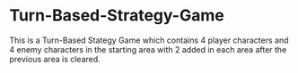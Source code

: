 # Turn-Based-Strategy-Game
This is a Turn-Based Stategy Game which contains 4 player characters and 4 enemy characters in the starting area with 2 added in each area after the previous area is cleared.
